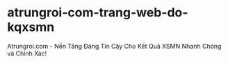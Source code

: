 # atrungroi-com-trang-web-do-kqxsmn
Atrungroi.com - Nền Tảng Đáng Tin Cậy Cho Kết Quả XSMN Nhanh Chóng và Chính Xác!
